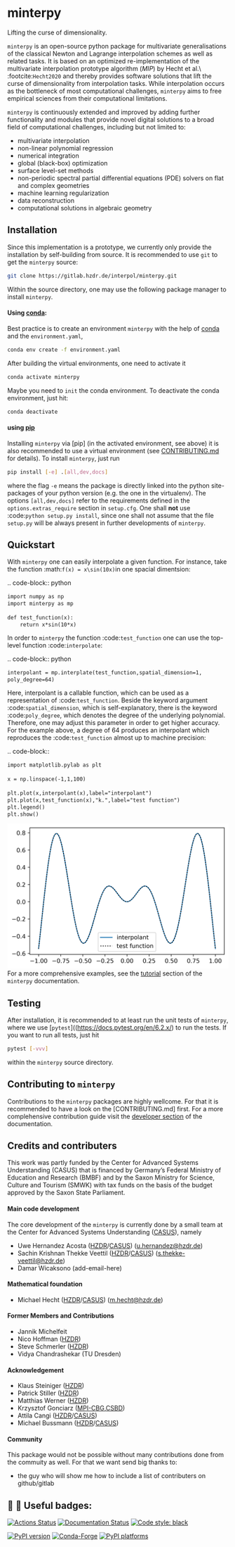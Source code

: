 # minterpy

Lifting the curse of dimensionality.


``minterpy`` is an open-source python package for multivariate generalisations of the classical Newton and Lagrange interpolation schemes as well as related tasks. It is based on an optimized re-implementation of
the multivariate interpolation prototype algorithm (*MIP*) by Hecht et al.\ :footcite:`Hecht2020`
and thereby provides software solutions that lift the curse of dimensionality from interpolation tasks.
While interpolation occurs as the bottleneck of most computational challenges,
``minterpy`` aims to free empirical sciences from their computational limitations.

``minterpy`` is continuously extended and improved
by adding further functionality and modules that provide novel digital solutions
to a broad field of computational challenges, including but not limited to:

- multivariate interpolation
- non-linear polynomial regression
- numerical integration
- global (black-box) optimization
- surface level-set methods
- non-periodic spectral partial differential equations (PDE) solvers on
  flat and complex geometries
- machine learning regularization
- data reconstruction
- computational solutions in algebraic geometry

## Installation

Since this implementation is a prototype, we currently only provide the installation by self-building from source. It is recommended to use ``git`` to get the ``minterpy`` source:
```bash
git clone https://gitlab.hzdr.de/interpol/minterpy.git
```
Within the source directory, one may use the following package manager to install ``minterpy``.

#### Using [conda](https://conda.io/projects/conda/en/latest/index.html):
Best practice is to create an environment ``minterpy`` with the help of [conda] and the ``environment.yaml``,
```bash
conda env create -f environment.yaml
```
After building the virtual environments, one need to activate it
```bash
conda activate minterpy
```
Maybe you need to `init` the conda environment. To deactivate the conda environment, just hit:
```bash
conda deactivate
```
#### using [pip](https://pip.pypa.io/en/stable/)
Installing ``minterpy`` via [pip] (in the activated environment, see above) it is also recommended to use a virtual environment (see [CONTRIBUTING.md](./CONTRIBUTING.md) for details). To install ``minterpy``, just run
```bash
pip install [-e] .[all,dev,docs]
```
where the flag `-e` means the package is directly linked into the python site-packages of your python version (e.g. the one in the virtualenv).
The options `[all,dev,docs]` refer to the requirements defined in the `options.extras_require` section in `setup.cfg`.
One shall **not** use :code:`python setup.py install`, since one shall not assume that the file `setup.py` will be always present in further developments of ``minterpy``.

## Quickstart
With ``minterpy`` one can easily interpolate a given function. For instance, take the function :math:`f(x) = x\sin(10x)`in one spacial dimentsion:

.. code-block:: python

    import numpy as np
    import minterpy as mp

    def test_function(x):
        return x*sin(10*x)

In order to ``minterpy`` the function :code:`test_function` one can use the top-level function :code:`interpolate`:

.. code-block:: python

    interpolant = mp.interplate(test_function,spatial_dimension=1, poly_degree=64)

Here, interpolant is a callable function, which can be used as a representation of :code:`test_function`.
Beside the keyword argument :code:`spatial_dimension`, which is self-explanatory, there is the keyword :code:`poly_degree`, which denotes the degree of the underlying polynomial. Therefore, one may adjust this parameter in order to get higher accuracy. For the example above, a degree of 64 produces an interpolant which reproduces the :code:`test_function` almost up to machine precision:

.. code-block::

    import matplotlib.pylab as plt

    x = np.linspace(-1,1,100)

    plt.plot(x,interpolant(x),label="interpolant")
    plt.plot(x,test_function(x),"k.",label="test function")
    plt.legend()
    plt.show()

![Compare test function with its interpolant](docs/assets/test_function1D.png)
For a more comprehensive examples, see the [tutorial](link-to-tutorials) section of the ``minterpy`` documentation.

## Testing
After installation, it is recommended to at least run the unit tests of ``minterpy``, where we use [`pytest`]((https://docs.pytest.org/en/6.2.x/) to run the tests. If you want to run all tests, just hit
```bash
pytest [-vvv]
```
within the ``minterpy`` source directory.

## Contributing to ``minterpy``
Contributions to the ``minterpy`` packages are highly wellcome. For that it is recommended to have a look on the [CONTRIBUTING.md] first. For a more complehensive contribution guide visit the [developer section](link-to-developer-section) of the documentation.

## Credits and contributers
This work was partly funded by the Center for Advanced Systems Understanding (CASUS) that is financed by Germany’s Federal Ministry of Education and Research (BMBF) and by the Saxon Ministry for Science, Culture and Tourism (SMWK) with tax funds on the basis of the budget approved by the Saxon State Parliament.

#### Main code development
The core development of the ``minterpy`` is currently done by a small team at the Center for Advanced Systems Understanding ([CASUS]), namely

- Uwe Hernandez Acosta ([HZDR]/[CASUS]) (u.hernandez@hzdr.de)
- Sachin Krishnan Thekke Veettil ([HZDR]/[CASUS]) (s.thekke-veettil@hzdr.de)
- Damar Wicaksono (add-email-here)

#### Mathematical foundation
- Michael Hecht ([HZDR]/[CASUS]) (m.hecht@hzdr.de)

#### Former Members and Contributions
- Jannik Michelfeit
- Nico Hoffman ([HZDR])
- Steve Schmerler ([HZDR])
- Vidya Chandrashekar (TU Dresden)

#### Acknowledgement
- Klaus Steiniger ([HZDR])
- Patrick Stiller ([HZDR])
- Matthias Werner ([HZDR])
- Krzysztof Gonciarz ([MPI-CBG],[CSBD])
- Attila Cangi ([HZDR]/[CASUS])
- Michael Bussmann ([HZDR]/[CASUS])

#### Community
This package would not be possible without many contributions done from the commuity as well. For that we want send big thanks to:

  - the guy who will show me how to include a list of contributers on github/gitlab



## :construction: :construction:  Useful badges:

[conda]: https://docs.conda.io/
[pre-commit]: https://pre-commit.com/
[Jupyter]: https://jupyter.org/
[nbstripout]: https://github.com/kynan/nbstripout
[Google style]: http://google.github.io/styleguide/pyguide.html#38-comments-and-docstrings
[virtualenv]: https://virtualenv.pypa.io/en/latest/index.html
[pytest]: https://docs.pytest.org/en/6.2.x/
[CASUS]: https://www.casus.science
[HZDR]: https://www.hzdr.de
[MPI-CBG]: https://www.mpi-cbg.de
[CSBD]: https://www.csbdresden.de

[![Actions Status][actions-badge]][actions-link]
[![Documentation Status][rtd-badge]][rtd-link]
[![Code style: black][black-badge]][black-link]

[![PyPI version][pypi-version]][pypi-link]
[![Conda-Forge][conda-badge]][conda-link]
[![PyPI platforms][pypi-platforms]][pypi-link]




[actions-badge]:            https://gitlab.hzdr.de/interpol/minterpy/workflows/CI/badge.svg
[actions-link]:             https://gitlab.hzdr.de/interpol/minterpy/actions
[black-badge]:              https://img.shields.io/badge/code%20style-black-000000.svg
[black-link]:               https://github.com/psf/black
[conda-badge]:              https://img.shields.io/conda/vn/conda-forge/minterpy
[conda-link]:               https://github.com/conda-forge/minterpy-feedstock
[github-discussions-badge]: https://img.shields.io/static/v1?label=Discussions&message=Ask&color=blue&logo=github
[github-discussions-link]:  https://gitlab.hzdr.de/interpol/minterpy/discussions
[gitter-badge]:             https://badges.gitter.im/https://gitlab.hzdr.de/interpol/minterpy/community.svg
[gitter-link]:              https://gitter.im/https://gitlab.hzdr.de/interpol/minterpy/community?utm_source=badge&utm_medium=badge&utm_campaign=pr-badge
[pypi-link]:                https://pypi.org/project/minterpy/
[pypi-platforms]:           https://img.shields.io/pypi/pyversions/minterpy
[pypi-version]:             https://badge.fury.io/py/minterpy.svg
[rtd-badge]:                https://readthedocs.org/projects/minterpy/badge/?version=latest
[rtd-link]:                 https://minterpy.readthedocs.io/en/latest/?badge=latest
[sk-badge]:                 https://scikit-hep.org/assets/images/Scikit--HEP-Project-blue.svg
